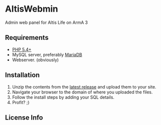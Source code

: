 AltisWebmin
===========

Admin web panel for Altis Life on ArmA 3

Requirements
------------
* [PHP 5.4+](http://php.net/downloads.php)
* MySQL server, preferably [MariaDB](https://downloads.mariadb.org)
* Webserver. (obviously)

Installation
------------
1. Unzip the contents from the [latest release](link.link) and upload them to your site.
2. Navigate your browser to the domain of where you uploaded the files.
3. Follow the install steps by adding your SQL details.
4. Profit? ;)

License Info
------------
